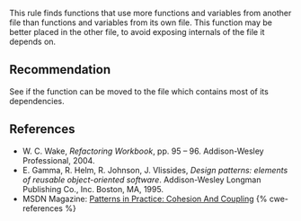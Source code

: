 This rule finds functions that use more functions and variables from another file than functions and variables from its own file. This function may be better placed in the other file, to avoid exposing internals of the file it depends on.


## Recommendation
See if the function can be moved to the file which contains most of its dependencies.


## References
* W. C. Wake, *Refactoring Workbook*, pp. 95 &ndash; 96. Addison-Wesley Professional, 2004.
* E. Gamma, R. Helm, R. Johnson, J. Vlissides, *Design patterns: elements of reusable object-oriented software*. Addison-Wesley Longman Publishing Co., Inc. Boston, MA, 1995.
* MSDN Magazine: [Patterns in Practice: Cohesion And Coupling](http://msdn.microsoft.com/en-us/magazine/cc947917.aspx)
{% cwe-references %}
